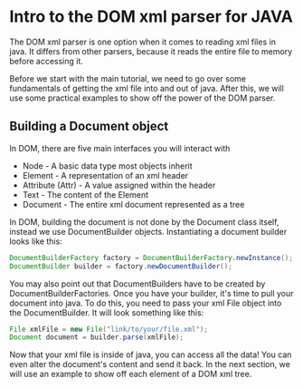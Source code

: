 # Intro to the DOM xml parser for JAVA

The DOM xml parser is one option when it comes to reading xml files in java. It differs from other parsers, because it reads the entire file to memory before accessing it.

Before we start with the main tutorial, we need to go over some fundamentals of getting the xml file into and out of java. After this, we will use some practical examples to show off the power of the DOM parser.

## Building a Document object

In DOM, there are five main interfaces you will interact with

- Node - A basic data type most objects inherit
- Element - A representation of an xml header
- Attribute (Attr) - A value assigned within the header
- Text - The content of the Element
- Document - The entire xml document represented as a tree

In DOM, building the document is not done by the Document class itself, instead we use DocumentBuilder objects. Instantiating a document builder looks like this:

```java
DocumentBuilderFactory factory = DocumentBuilderFactory.newInstance();
DocumentBuilder builder = factory.newDocumentBuilder();
```

You may also point out that DocumentBuilders have to be created by DocumentBuilderFactories. Once you have your builder, it's time to pull your document into java. To do this, you need to pass your xml File object into the DocumentBuilder. It will look something like this:

```java
File xmlFile = new File("link/to/your/file.xml");
Document document = builder.parse(xmlFile);
```

Now that your xml file is inside of java, you can access all the data! You can even alter the document's content and send it back. In the next section, we will use an example to show off each element of a DOM xml tree.
